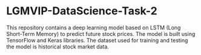 # LGMVIP-DataScience-Task-2
This repository contains a deep learning model based on LSTM (Long Short-Term Memory) to predict future stock prices. The model is built using TensorFlow and Keras libraries. The dataset used for training and testing the model is historical stock market data. 
